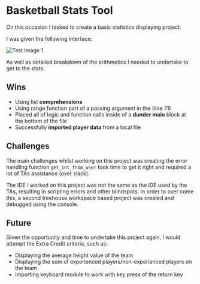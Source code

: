# Basketball Stats Tool
On this occasion I tasked to create a basic statistics displaying project.

I was given the following interface:

![Test Image 1](https://i.imgur.com/2kNZqEN.png)

As well as detailed breakdown of the arithmetics I needed to undertake to get to the stats.

## Wins

* Using list **comprehensions**
* Using range function part of a passing argument in the (line 71)
* Placed all of logic and function calls inside of a **dunder main** block at the bottom of the file
* Successfully **imported player data** from a local file

## Challenges

The main challenges whilst working on this project was creating the error handling function `get_int_from_user` took time to get it right and required a lot of TAs assistance (over slack).

The IDE I worked on this project was not the same as the IDE used by the TAs, resulting in scripting errors and other blindspots. In order to over come this, a second treehouse workspace based project was created and debugged using the console.

## Future
Given the opportunity and time to undertake this project again, I would attempt the Extra Credit criteria, such as:
* Displaying the average height value of the team
* Displaying the sum of experienced players/non-experianced players on the team
* Importing keyboard module to work with key press of the return key
